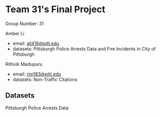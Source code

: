 # Team 31's Final Project

Group Number: 31

Amber Li
- email: all416@pitt.edu
- datasets: Pittsburgh Police Arrests Data and Fire Incidents in City of Pittsburgh

Rithvik Madupuru
- email: rim183@pitt.edu
- datasets: Non-Traffic Citations

## Datasets
Pittsburgh Police Arrests Data
